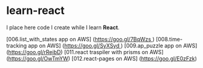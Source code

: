 # learn-react
I place here code I create while I learn **React**.

[006.list_with_states app on AWS] (https://goo.gl/7BqWzs )
[008.time-tracking app on AWS] (https://goo.gl/SyXSyd )
[009.ap_puzzle app on AWS] (https://goo.gl/rRejbD)
[011.react traspiler with prisms on AWS] (https://goo.gl/OwTmYW)
[012.react-pages on AWS] (https://goo.gl/E0zFzk)
